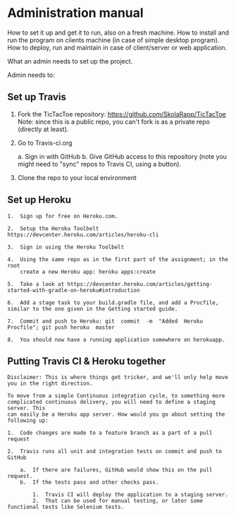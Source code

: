 # Administration manual 
How to set it up and get it to run, also on a
fresh machine. How to install and run the program on clients machine
(in case of simple desktop program). How to deploy, run and maintain
in case of client/server or web application.

What an admin needs to set up the project.

Admin needs to:

## Set up Travis

1. 	Fork the TicTacToe repository: https://github.com/SkolaRapp/TicTacToe
	Note: since this is a public repo, you can't fork is as a private repo
	(directly at least).

2.	Go to Travis-ci.org

	a.	Sign in with GitHub
	b.	Give GitHub access to this repository (note you might need to "sync" repos to Travis CI, using a button).

3.	Clone the repo to your local environment

## Set up Heroku

	1.	Sign up for free on Heroku.com.

	2.	Setup the Heroku Toolbelt https://devcenter.heroku.com/articles/heroku-cli

	3.	Sign in using the Heroku Toolbelt

	4.	Using the same repo as in the first part of the assignment; in the root
		create a new Heroku app: heroku	apps:create

	5.	Take a look at https://devcenter.heroku.com/articles/getting-started-with-gradle-on-heroku#introduction

	6.	Add a stage task to your build.gradle file, and add a Procfile, similar to the one given in the Getting started guide.

	7.	Commit and push to Heroku: git	commit	-m	"Added	Heroku	Procfile"; git push heroku	master

	8.	You should now have a running application somewhere on herokuapp.

## Putting Travis CI & Heroku together

	Disclaimer: This is where things get tricker, and we'll only help move you in the right direction.

	To move from a simple Continuous integration cycle, to something more
	complicated continuous delivery, you will need to define a staging server. This
	can easily be a Heroku app server. How would you go about setting the
	following up:

	1.	Code changes are made to a feature branch as a part of a pull request

	2.	Travis runs all unit and integration tests on commit and push to GitHub

		a.	If there are failures, GitHub would show this on the pull request.
		b.	If the tests pass and other checks pass.

			1.	Travis CI will deploy the application to a staging server.
			2.	That can be used for manual testing, or later some functional tests like Selenium tests.
